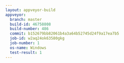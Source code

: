 ```yaml
---
layout: appveyor-build
appveyor:
  branch: master
  build-id: 46758808
  build-number: 486
  commit: b152679bb82061b4a3a64b52745d24f9a17ea7b5
  job-id: w2aq24ok63580gkg
  job-number: 1
  os-name: Windows
  test-result: 1
---
```


